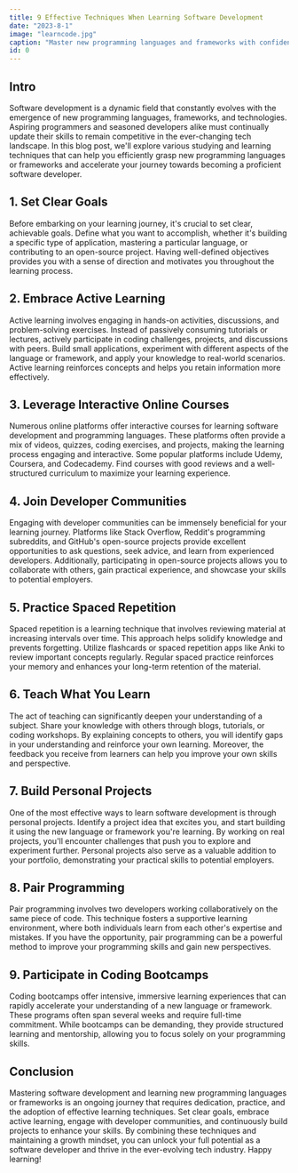 ```yaml
---
title: 9 Effective Techniques When Learning Software Development
date: "2023-8-1"
image: "learncode.jpg"
caption: "Master new programming languages and frameworks with confidence using these proven strategies! #SoftwareDevelopment #LearningTech #CodingJourney"
id: 0
---
```


## Intro

Software development is a dynamic field that constantly evolves with the emergence of new programming languages, frameworks, and technologies. Aspiring programmers and seasoned developers alike must continually update their skills to remain competitive in the ever-changing tech landscape. In this blog post, we'll explore various studying and learning techniques that can help you efficiently grasp new programming languages or frameworks and accelerate your journey towards becoming a proficient software developer.

## 1. Set Clear Goals

Before embarking on your learning journey, it's crucial to set clear, achievable goals. Define what you want to accomplish, whether it's building a specific type of application, mastering a particular language, or contributing to an open-source project. Having well-defined objectives provides you with a sense of direction and motivates you throughout the learning process.

## 2. Embrace Active Learning

Active learning involves engaging in hands-on activities, discussions, and problem-solving exercises. Instead of passively consuming tutorials or lectures, actively participate in coding challenges, projects, and discussions with peers. Build small applications, experiment with different aspects of the language or framework, and apply your knowledge to real-world scenarios. Active learning reinforces concepts and helps you retain information more effectively.

## 3. Leverage Interactive Online Courses

Numerous online platforms offer interactive courses for learning software development and programming languages. These platforms often provide a mix of videos, quizzes, coding exercises, and projects, making the learning process engaging and interactive. Some popular platforms include Udemy, Coursera, and Codecademy. Find courses with good reviews and a well-structured curriculum to maximize your learning experience.

## 4. Join Developer Communities

Engaging with developer communities can be immensely beneficial for your learning journey. Platforms like Stack Overflow, Reddit's programming subreddits, and GitHub's open-source projects provide excellent opportunities to ask questions, seek advice, and learn from experienced developers. Additionally, participating in open-source projects allows you to collaborate with others, gain practical experience, and showcase your skills to potential employers.

## 5. Practice Spaced Repetition

Spaced repetition is a learning technique that involves reviewing material at increasing intervals over time. This approach helps solidify knowledge and prevents forgetting. Utilize flashcards or spaced repetition apps like Anki to review important concepts regularly. Regular spaced practice reinforces your memory and enhances your long-term retention of the material.

## 6. Teach What You Learn

The act of teaching can significantly deepen your understanding of a subject. Share your knowledge with others through blogs, tutorials, or coding workshops. By explaining concepts to others, you will identify gaps in your understanding and reinforce your own learning. Moreover, the feedback you receive from learners can help you improve your own skills and perspective.

## 7. Build Personal Projects

One of the most effective ways to learn software development is through personal projects. Identify a project idea that excites you, and start building it using the new language or framework you're learning. By working on real projects, you'll encounter challenges that push you to explore and experiment further. Personal projects also serve as a valuable addition to your portfolio, demonstrating your practical skills to potential employers.

## 8. Pair Programming

Pair programming involves two developers working collaboratively on the same piece of code. This technique fosters a supportive learning environment, where both individuals learn from each other's expertise and mistakes. If you have the opportunity, pair programming can be a powerful method to improve your programming skills and gain new perspectives.

## 9. Participate in Coding Bootcamps

Coding bootcamps offer intensive, immersive learning experiences that can rapidly accelerate your understanding of a new language or framework. These programs often span several weeks and require full-time commitment. While bootcamps can be demanding, they provide structured learning and mentorship, allowing you to focus solely on your programming skills.

## Conclusion

Mastering software development and learning new programming languages or frameworks is an ongoing journey that requires dedication, practice, and the adoption of effective learning techniques. Set clear goals, embrace active learning, engage with developer communities, and continuously build projects to enhance your skills. By combining these techniques and maintaining a growth mindset, you can unlock your full potential as a software developer and thrive in the ever-evolving tech industry. Happy learning!

